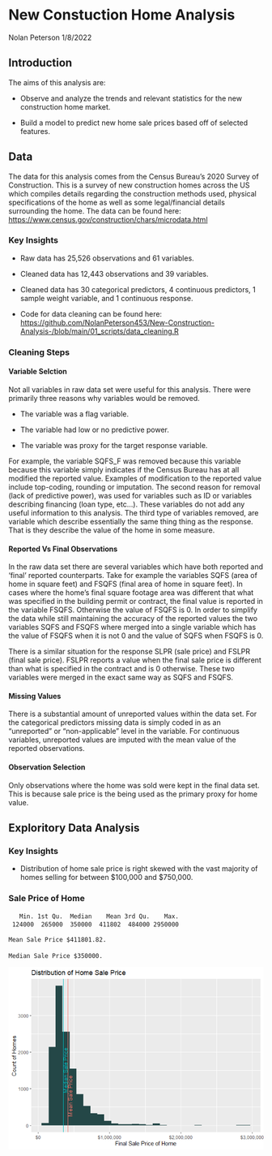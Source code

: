 New Constuction Home Analysis
================
Nolan Peterson
1/8/2022

## Introduction

The aims of this analysis are:

  - Observe and analyze the trends and relevant statistics for the new
    construction home market.

  - Build a model to predict new home sale prices based off of selected
    features.

## Data

The data for this analysis comes from the Census Bureau’s 2020 Survey of
Construction. This is a survey of new construction homes across the US
which compiles details regarding the construction methods used, physical
specifications of the home as well as some legal/financial details
surrounding the home. The data can be found here:
<https://www.census.gov/construction/chars/microdata.html>

### Key Insights

  - Raw data has 25,526 observations and 61 variables.

  - Cleaned data has 12,443 observations and 39 variables.

  - Cleaned data has 30 categorical predictors, 4 continuous predictors,
    1 sample weight variable, and 1 continuous response.

  - Code for data cleaning can be found here:
    <https://github.com/NolanPeterson453/New-Construction-Analysis-/blob/main/01_scripts/data_cleaning.R>

### Cleaning Steps

#### Variable Selction

Not all variables in raw data set were useful for this analysis. There
were primarily three reasons why variables would be removed.

  - The variable was a flag variable.

  - The variable had low or no predictive power.

  - The variable was proxy for the target response variable.

For example, the variable SQFS\_F was removed because this variable
because this variable simply indicates if the Census Bureau has at all
modified the reported value. Examples of modification to the reported
value include top-coding, rounding or imputation. The second reason for
removal (lack of predictive power), was used for variables such as ID or
variables describing financing (loan type, etc…). These variables do not
add any useful information to this analysis. The third type of variables
removed, are variable which describe essentially the same thing thing as
the response. That is they describe the value of the home in some
measure.

#### Reported Vs Final Observations

In the raw data set there are several variables which have both reported
and ‘final’ reported counterparts. Take for example the variables SQFS
(area of home in square feet) and FSQFS (final area of home in square
feet). In cases where the home’s final square footage area was different
that what was specified in the building permit or contract, the final
value is reported in the variable FSQFS. Otherwise the value of FSQFS is
0. In order to simplify the data while still maintaining the accuracy of
the reported values the two variables SQFS and FSQFS where merged into a
single variable which has the value of FSQFS when it is not 0 and the
value of SQFS when FSQFS is 0.

There is a similar situation for the response SLPR (sale price) and
FSLPR (final sale price). FSLPR reports a value when the final sale
price is different than what is specified in the contract and is 0
otherwise. These two variables were merged in the exact same way as SQFS
and FSQFS.

#### Missing Values

There is a substantial amount of unreported values within the data set.
For the categorical predictors missing data is simply coded in as an
“unreported” or “non-applicable” level in the variable. For continuous
variables, unreported values are imputed with the mean value of the
reported observations.

#### Observation Selection

Only observations where the home was sold were kept in the final data
set. This is because sale price is the being used as the primary proxy
for home value.

## Exploritory Data Analysis

### Key Insights

  - Distribution of home sale price is right skewed with the vast
    majority of homes selling for between $100,000 and $750,000.

### Sale Price of Home

``` 
   Min. 1st Qu.  Median    Mean 3rd Qu.    Max. 
 124000  265000  350000  411802  484000 2950000 
```

    Mean Sale Price $411801.82.

    Median Sale Price $350000.

![](README_files/figure-gfm/unnamed-chunk-1-1.png)<!-- -->
